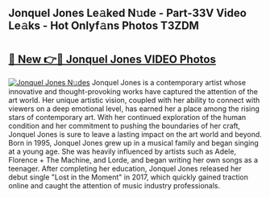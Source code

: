 ## Jonquel Jones Le𝚊ked N𝚞de - Part-33V Video Le𝚊ks - Hot Onlyf𝚊ns Photos T3ZDM

# <h2><a href="http://ac23421.deff.icu/?id=Jonquel+Jones">🔗 New 👉🔴 Jonquel Jones VIDEO Photos</a></h2>

[![Jonquel Jones N𝚞des](https://i.imgur.com/rIISA9y.gif)](http://ac23421.deff.icu/?id=Jonquel+Jones)
Jonquel Jones is a contemporary artist whose innovative and thought-provoking works have captured the attention of the art world. Her unique artistic vision, coupled with her ability to connect with viewers on a deep emotional level, has earned her a place among the rising stars of contemporary art. With her continued exploration of the human condition and her commitment to pushing the boundaries of her craft, Jonquel Jones is sure to leave a lasting impact on the art world and beyond. Born in 1995, Jonquel Jones grew up in a musical family and began singing at a young age. She was heavily influenced by artists such as Adele, Florence + The Machine, and Lorde, and began writing her own songs as a teenager. After completing her education, Jonquel Jones released her debut single "Lost in the Moment" in 2017, which quickly gained traction online and caught the attention of music industry professionals.
